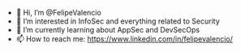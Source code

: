 - 👋 Hi, I’m @FelipeValencio
- 👀 I’m interested in InfoSec and everything related to Security
- 🌱 I’m currently learning about AppSec and DevSecOps
- 📫 How to reach me: https://www.linkedin.com/in/felipevalencio/

<!---
FelipeValencio/FelipeValencio is a ✨ special ✨ repository because its `README.md` (this file) appears on your GitHub profile.
You can click the Preview link to take a look at your changes.
--->

